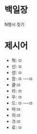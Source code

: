 # 백일장
N행시 짓기

# 제시어
- 혁: ㅁ
- 신:  ㅁ
- 성: ㅁ
- 장: ㅁ
---ㅁ
- 클:ㅁ 
- 라: ㅁ
- 우: ㅁ
- 드: ㅁ
---ㅁ
- 마:ㅁ
- 이:ㅁ
- 크:ㅁ
- 로: ㅁ